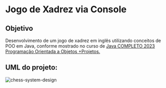 # Jogo de Xadrez via Console

## Objetivo
Desenvolvimento de um jogo de xadrez em inglês utilizando conceitos de POO em Java, conforme mostrado no curso de [Java COMPLETO 2023 Programação Orientada a Objetos +Projetos.](https://www.udemy.com/course/java-curso-completo/)

## UML do projeto:



![chess-system-design](https://github.com/jalban0/jogo-xadrez/assets/118950995/aef01464-5026-49ea-a3e7-ba6db7207bc8)
